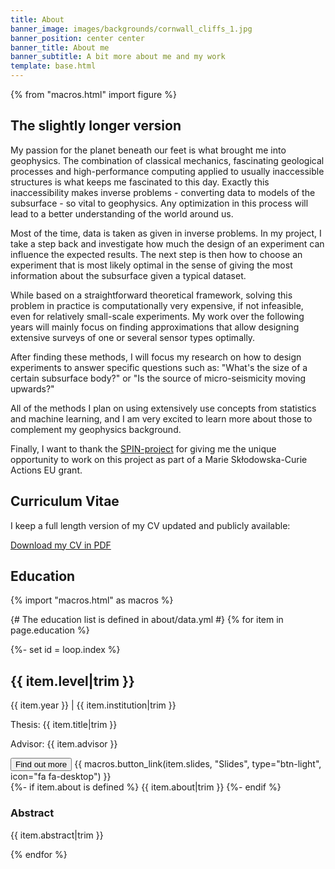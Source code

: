 ```yaml
---
title: About
banner_image: images/backgrounds/cornwall_cliffs_1.jpg
banner_position: center center
banner_title: About me
banner_subtitle: A bit more about me and my work
template: base.html
---
```


{% from "macros.html" import figure %}

<section class="mb-5">

## The slightly longer version

My passion for the planet beneath our feet is what brought me into geophysics. The combination of classical mechanics, fascinating geological processes and high-performance computing applied to usually inaccessible structures is what keeps me fascinated to this day. Exactly this inaccessibility makes inverse problems - converting data to models of the subsurface - so vital to geophysics. Any optimization in this process will lead to a better understanding of the world around us.

Most of the time, data is taken as given in inverse problems. In my project, I take a step back and investigate how much the design of an experiment can influence the expected results. The next step is then how to choose an experiment that is most likely optimal in the sense of giving the most information about the subsurface given a typical dataset.

While based on a straightforward theoretical framework, solving this problem in practice is computationally very expensive, if not infeasible, even for relatively small-scale experiments. My work over the following years will mainly focus on finding approximations that allow designing extensive surveys of one or several sensor types optimally. 

After finding these methods, I will focus my research on how to design experiments to answer specific questions such as: "What's the size of a certain subsurface body?" or "Is the source of micro-seismicity moving upwards?" 

All of the methods I plan on using extensively use concepts from statistics and machine learning, and I am very excited to learn more about those to complement my geophysics background.

Finally, I want to thank the [SPIN-project][spin] for giving me the unique opportunity to work on this project as part of a Marie Skłodowska-Curie Actions EU grant. 

<!-- {{ figure("../images/teaching-git-at-agu2019.jpg", 'Me teaching git and GitHub at <a href="https://github.com/agu-ossi/2019-agu-oss">AGU2019</a>.', class="mt-4") }} -->


<!-- </section>
<section class="mb-5">

<h2>Online</h2>

<!-- Find out more about me and my work at:

{%- macro social_button(link, icon, name) -%}
  <a class="btn btn-outline-light me-2 mb-3" target="_blank" href="{{ link }}"><i class="{{ icon }} me-1" aria-hidden="true"></i> {{ name }}</a>
{%- endmacro -%}

<div id="social-links">
{{ social_button("https://github.com/" ~ config.github, icon="fab fa-github", name="GitHub") }}
{{ social_button("https://twitter.com/" ~ config.twitter, icon="fab fa-twitter", name="Twitter") }}
{{ social_button(config.linkedin, icon="fab fa-linkedin", name="LinkedIn") }} -->
<!-- {{ social_button(config.youtube, icon="fab fa-youtube", name="YouTube") }}
{{ social_button("https://orcid.org/" ~ config.orcid, icon="ai ai-orcid", name="ORCID") }}
{{ social_button("https://profiles.impactstory.org/u/" ~ config.orcid, icon="ai ai-impactstory", name="ImpactStory") }} -->
<!-- {{ social_button("http://figshare.com/authors/Leonardo%20Uieda/97471", icon="ai ai-figshare", name="figshare") }} -->
<!-- {{ social_button(config.googlescholar, icon="ai ai-google-scholar", name="Google Scholar") }} -->
<!-- {{ social_button(config.publons, icon="ai ai-publons", name="Publons") }}
{{ social_button(config.researchgate, icon="ai ai-researchgate", name="ResearchGate") }} -->
<!-- </div> -->
<!-- </section> -->

<section class="mb-5">

<h2 id="cv">Curriculum Vitae</h2>

I keep a full length version of my CV updated and publicly available:

<!-- #TODO: Insert CV -->
<a class="btn btn-primary mb-3" href="https://dominik-strutz.github.io/cv/dominik_strutz_cv.pdf" target="_blank" type="application/pdf" rel="external noopener noreferrer">
<i class="me-1 fa fa-download" aria-hidden="true"></i>
Download my CV in PDF
</a>



</section>
<section class="mb-5">

## Education

{% import "macros.html" as macros %}

{# The education list is defined in about/data.yml #}
{% for item in page.education %}

<div class="mb-3">
{%- set id = loop.index %}
<h2 class="fs-4 mb-1">
  {{ item.level|trim }}
</h2>
<p class="mb-1">
  <span class="text-muted">{{ item.year }}</span>
  |
  {{ item.institution|trim }}
</p>
<p class="mb-1 text-muted fs-6">
  Thesis: {{ item.title|trim }}
</p>
<p class="mb-1 text-muted fs-6">
  Advisor: {{ item.advisor }}
</p>
<!-- <p class="text-muted fs-6">
  doi:<a href="https://doi.org/{{ item.doi }}">{{ item.doi }}</a>
</p> -->
<button class="btn btn-secondary btn-sm me-1 mb-2" type="button"
    data-bs-toggle="collapse" data-bs-target="#collapse-abstract-{{ id }}"
    aria-expanded="false" aria-controls="collapse-abstract-{{ id }}">
  Find out more <i class="fa fa-chevron-circle-down ms-1" aria-hidden="true"></i>
</button>
<!-- {{ macros.button_link("https://doi.org/" ~ item.doi, "PDF", type="btn-primary", icon="fa fa-file-pdf") }} -->
<!-- {{ macros.button_link("https://github.com/" ~ item.github, "Code", type="btn-light", icon="fab fa-github") }} -->
{{ macros.button_link(item.slides, "Slides", type="btn-light", icon="fa fa-desktop") }}

<div id="collapse-abstract-{{ id }}" class="collapse paper-info mt-2 overflow-hidden">
{%- if item.about is defined %}
    {{ item.about|trim }}
{%- endif %}
  <h3 class="">Abstract</h3>
  <p>{{ item.abstract|trim }}</p>
</div>
</div>

{% endfor %}

</section>


[spin]: https://spin-itn.eu/

